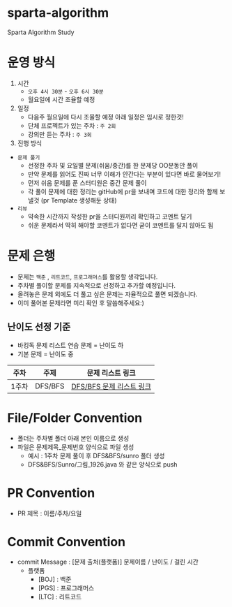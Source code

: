 # sparta-algorithm
Sparta Algorithm Study


# 운영 방식
1. 시간
   - `오후 4시 30분` - `오후 6시 30분`
   - 월요일에 시간 조율할 예정
3. 일정
   - 다음주 월요일에 다시 조율할 예정 아래 일정은 임시로 정한것!
   - 단체 프로젝트가 있는 주차 : `주 2회`
   - 강의만 듣는 주차 : `주 3회`
4. 진행 방식
 - `문제 풀기`
   - 선정한 주차 및 요일별 문제(쉬움/중간)를 한 문제당 OO분동안 풀이
   - 만약 문제를 읽어도 진짜 너무 이해가 안간다는 부분이 있다면 바로 물어보기!
   - 먼저 쉬움 문제를 푼 스터디원은 중간 문제 풀이
   - 각 풀이 문제에 대한 정리는 gitHub에 pr을 보내며 코드에 대한 정리와 함께 보낼것 (pr Template 생성해둔 상태)
 - `리뷰`
   - 약속한 시간까지 작성한 pr을 스터디원끼리 확인하고 코멘트 달기
   - 쉬운 문제라서 딱히 해야할 코멘트가 없다면 굳이 코멘트를 달지 않아도 됨
  
# 문제 은행
- 문제는 `백준` , `리트코드`, `프로그래머스`를 활용할 생각입니다.
- 주차별 풀이할 문제를 지속적으로 선정하고 추가할 예정입니다.
- 올려놓은 문제 외에도 더 풀고 싶은 문제는 자율적으로 풀면 되겠습니다.
- 이미 풀어본 문제라면 미리 확인 후 말씀해주세요:)

## 난이도 선정 기준
- 바킹독 문제 리스트 연습 문제 = 난이도 하
- 기본 문제 = 난이도 중

| 주차 | 주제 | 문제 리스트 링크 | 
| :--: | :--: | :--: |
| 1주차 | DFS/BFS | [DFS/BFS 문제 리스트 링크](https://github.com/Sunro1994/sparta-algorithm/blob/main/DFS%26BFS/DFS%26BFS%EB%AC%B8%EC%A0%9C%EB%A6%AC%EC%8A%A4%ED%8A%B8.md) |

# File/Folder Convention
- 폴더는 주차별 폴더 아래 본인 이름으로 생성
- 파일은 문제제목_문제번호 양식으로 파일 생성
   - 예시 : 1주차 문제 풀이 후 DFS&BFS/sunro 폴더 생성
   - DFS&BFS/Sunro/그림_1926.java 와 같은 양식으로 push
   

# PR Convention
- PR 제목 : 이름/주차/요일

# Commit Convention
- commit Message : \[문제 출처(플랫폼)\] 문제이름 / 난이도 / 걸린 시간
   - 플랫폼
      - \[BOJ\] : 백준
      - \[PGS\] : 프로그래머스
      - \[LTC\] : 리트코드

